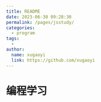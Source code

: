 ```yaml
---
title: README
date: 2023-06-30 09:28:30
permalink: /pages/jsstudy/
categories:
  - program
tags:
  - 
author: 
  name: xugaoyi
  link: https://github.com/xugaoyi
---
```


# 编程学习
